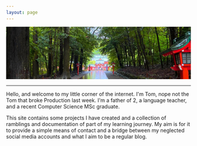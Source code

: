 ```yaml
---
layout: page
---
```


<div> <img src="/images/kirishima.jpg" alt="Kirishima Shrine in Kagoshima, Japan" /> </div>

---

Hello, and welcome to my little corner of the internet. I'm Tom, nope not the Tom that broke Production last week. I'm a father of 2, a language teacher, and a recent Computer Science MSc graduate.

This site contains some projects I have created and a collection of ramblings and documentation of part of my learning journey. My aim is for it to provide a simple means of contact and a bridge between my neglected social media accounts and what I aim to be a regular blog.

